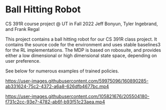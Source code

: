 # Ball Hitting Robot
CS 391R course project @ UT in Fall 2022
Jeff Bonyun, Tyler Ingebrand, and Frank Regal

This project contains a ball hitting robot for our CS 391R class project. 
It contains the source code for the environment and uses stable baselines3 for the RL implementations.
The MDP is based on robosuite, and provides either a low dimensional or high dimensional state space, depending on user preference.

See below for numerous examples of trained policies. 

https://user-images.githubusercontent.com/59975096/160890285-ab331624-75c2-4372-a6a8-626dfb4677bc.mp4


https://user-images.githubusercontent.com/105821676/205504180-f731c2cc-93e7-4782-ab6f-b93f51c23aea.mp4

